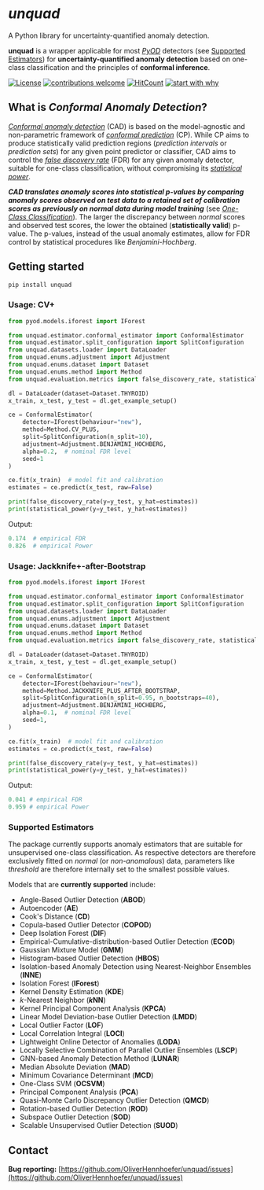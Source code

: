 # *unquad*

A Python library for uncertainty-quantified anomaly detection.

**unquad** is a wrapper applicable for most [*PyOD*](https://pyod.readthedocs.io/en/latest/) detectors (see [Supported Estimators](#supported-estimators)) for
**uncertainty-quantified anomaly detection** based on one-class classification and the principles of **conformal inference**.

[![License](https://img.shields.io/badge/License-BSD_3--Clause-blue.svg)](https://opensource.org/licenses/BSD-3-Clause)
[![contributions welcome](https://img.shields.io/badge/contributions-welcome-brightgreen.svg?style=flat)](https://github.com/dwyl/esta/issues)
[![HitCount](https://hits.dwyl.com/OliverHennhoefer/unquad.svg?style=flat-square&show=unique)](http://hits.dwyl.com/OliverHennhoefer/unquad)
[![start with why](https://img.shields.io/badge/start%20with-why%3F-brightgreen.svg?style=flat)](https://arxiv.org/abs/2107.07511)

## What is *Conformal Anomaly Detection*?

[*Conformal anomaly detection*](https://www.diva-portal.org/smash/get/diva2:690997/FULLTEXT02.pdf) (CAD) is based on the
model-agnostic and non-parametric framework of [*conformal prediction*](https://en.wikipedia.org/wiki/Conformal_prediction#:~:text=Conformal%20prediction%20(CP)%20is%20a,assuming%20exchangeability%20of%20the%20data.) (CP).
While CP aims to produce statistically valid prediction regions (*prediction intervals* or *prediction sets*) for any
given point predictor or classifier, CAD aims to control the [*false discovery rate*](https://en.wikipedia.org/wiki/False_discovery_rate)
(FDR) for any given anomaly detector, suitable for one-class classification, without compromising its
[*statistical power*](https://en.wikipedia.org/wiki/Power_of_a_test).

***CAD translates anomaly scores into statistical p-values by comparing anomaly scores observed on test data to a retained set of calibration
scores as previously on normal data during model training*** (see [*One-Class Classification*](https://en.wikipedia.org/wiki/One-class_classification#:~:text=In%20machine%20learning%2C%20one%2Dclass,of%20one%2Dclass%20classifiers%20where)).
The larger the discrepancy between *normal* scores and observed test scores, the lower the obtained (**statistically valid**) p-value.
The p-values, instead of the usual anomaly estimates, allow for FDR control by statistical procedures like *Benjamini-Hochberg*.

## Getting started

```sh
pip install unquad
```

### Usage: CV+

```python
from pyod.models.iforest import IForest

from unquad.estimator.conformal_estimator import ConformalEstimator
from unquad.estimator.split_configuration import SplitConfiguration
from unquad.datasets.loader import DataLoader
from unquad.enums.adjustment import Adjustment
from unquad.enums.dataset import Dataset
from unquad.enums.method import Method
from unquad.evaluation.metrics import false_discovery_rate, statistical_power

dl = DataLoader(dataset=Dataset.THYROID)
x_train, x_test, y_test = dl.get_example_setup()

ce = ConformalEstimator(
    detector=IForest(behaviour="new"),
    method=Method.CV_PLUS,
    split=SplitConfiguration(n_split=10),
    adjustment=Adjustment.BENJAMINI_HOCHBERG,
    alpha=0.2,  # nominal FDR level
    seed=1
)

ce.fit(x_train)  # model fit and calibration
estimates = ce.predict(x_test, raw=False)

print(false_discovery_rate(y=y_test, y_hat=estimates))
print(statistical_power(y=y_test, y_hat=estimates))
```

Output:
```python
0.174  # empirical FDR
0.826  # empirical Power
```

### Usage: Jackknife+-after-Bootstrap

```python
from pyod.models.iforest import IForest

from unquad.estimator.conformal_estimator import ConformalEstimator
from unquad.estimator.split_configuration import SplitConfiguration
from unquad.datasets.loader import DataLoader
from unquad.enums.adjustment import Adjustment
from unquad.enums.dataset import Dataset
from unquad.enums.method import Method
from unquad.evaluation.metrics import false_discovery_rate, statistical_power

dl = DataLoader(dataset=Dataset.THYROID)
x_train, x_test, y_test = dl.get_example_setup()

ce = ConformalEstimator(
    detector=IForest(behaviour="new"),
    method=Method.JACKKNIFE_PLUS_AFTER_BOOTSTRAP,
    split=SplitConfiguration(n_split=0.95, n_bootstraps=40),
    adjustment=Adjustment.BENJAMINI_HOCHBERG,
    alpha=0.1,  # nominal FDR level
    seed=1,
)

ce.fit(x_train)  # model fit and calibration
estimates = ce.predict(x_test, raw=False)

print(false_discovery_rate(y=y_test, y_hat=estimates))
print(statistical_power(y=y_test, y_hat=estimates))
```

Output:
```python
0.041 # empirical FDR
0.959 # empirical Power
```

### Supported Estimators

The package currently supports anomaly estimators that are suitable for unsupervised one-class classification. As respective
detectors are therefore exclusively fitted on *normal* (or *non-anomalous*) data, parameters like *threshold* are therefore internally
set to the smallest possible values.

Models that are **currently supported** include:

* Angle-Based Outlier Detection (**ABOD**)
* Autoencoder (**AE**)
* Cook's Distance (**CD**)
* Copula-based Outlier Detector (**COPOD**)
* Deep Isolation Forest (**DIF**)
* Empirical-Cumulative-distribution-based Outlier Detection (**ECOD**)
* Gaussian Mixture Model (**GMM**)
* Histogram-based Outlier Detection (**HBOS**)
* Isolation-based Anomaly Detection using Nearest-Neighbor Ensembles (**INNE**)
* Isolation Forest (**IForest**)
* Kernel Density Estimation (**KDE**)
* *k*-Nearest Neighbor (***k*NN**)
* Kernel Principal Component Analysis (**KPCA**)
* Linear Model Deviation-base Outlier Detection (**LMDD**)
* Local Outlier Factor (**LOF**)
* Local Correlation Integral (**LOCI**)
* Lightweight Online Detector of Anomalies (**LODA**)
* Locally Selective Combination of Parallel Outlier Ensembles (**LSCP**)
* GNN-based Anomaly Detection Method (**LUNAR**)
* Median Absolute Deviation (**MAD**)
* Minimum Covariance Determinant (**MCD**)
* One-Class SVM (**OCSVM**)
* Principal Component Analysis (**PCA**)
* Quasi-Monte Carlo Discrepancy Outlier Detection (**QMCD**)
* Rotation-based Outlier Detection (**ROD**)
* Subspace Outlier Detection (**SOD**)
* Scalable Unsupervised Outlier Detection (**SUOD**)

## Contact
**Bug reporting:** [https://github.com/OliverHennhoefer/unquad/issues](https://github.com/OliverHennhoefer/unquad/issues)
